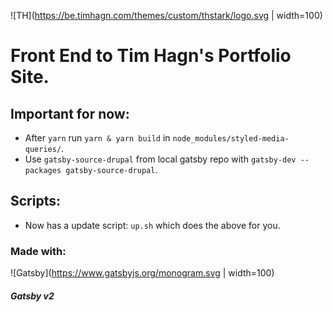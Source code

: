 ![TH](https://be.timhagn.com/themes/custom/thstark/logo.svg  | width=100)
# Front End to Tim Hagn's Portfolio Site.

## Important for now:

* After `yarn` run `yarn & yarn build` in `node_modules/styled-media-queries/`.
* Use `gatsby-source-drupal` from local gatsby repo with `gatsby-dev --packages gatsby-source-drupal`.

## Scripts:

* Now has a update script: `up.sh` which does the above for you.  


### Made with:

![Gatsby](https://www.gatsbyjs.org/monogram.svg | width=100)
##### Gatsby v2


